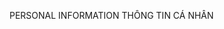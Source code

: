 PERSONAL INFORMATION
THÔNG TIN CÁ NHÂN
<!---
mchien2002/mchien2002 is a ✨ special ✨ repository because its `README.md` (this file) appears on your GitHub profile.
You can click the Preview link to take a look at your changes.
--->
